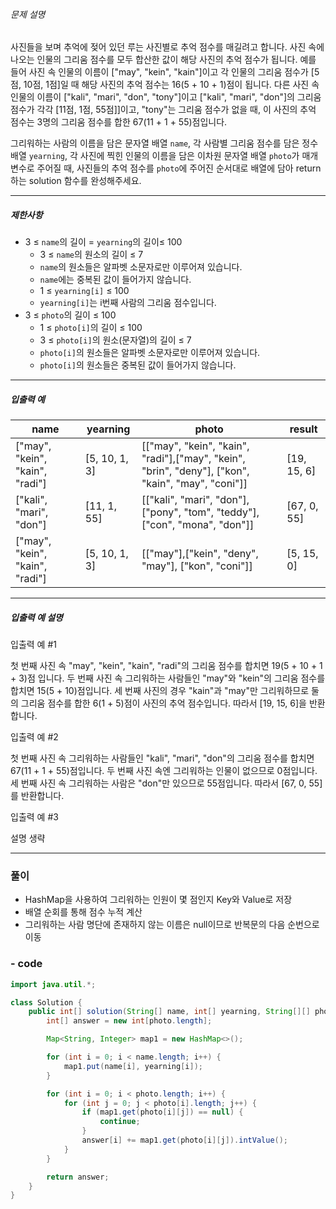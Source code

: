 ###### 문제 설명

사진들을 보며 추억에 젖어 있던 루는 사진별로 추억 점수를 매길려고 합니다. 사진 속에 나오는 인물의 그리움 점수를 모두 합산한 값이 해당 사진의 추억 점수가 됩니다. 예를 들어 사진 속 인물의 이름이 ["may", "kein", "kain"]이고 각 인물의 그리움 점수가 [5점, 10점, 1점]일 때 해당 사진의 추억 점수는 16(5 + 10 + 1)점이 됩니다. 다른 사진 속 인물의 이름이 ["kali", "mari", "don", "tony"]이고 ["kali", "mari", "don"]의 그리움 점수가 각각 [11점, 1점, 55점]]이고, "tony"는 그리움 점수가 없을 때, 이 사진의 추억 점수는 3명의 그리움 점수를 합한 67(11 + 1 + 55)점입니다.

그리워하는 사람의 이름을 담은 문자열 배열 `name`, 각 사람별 그리움 점수를 담은 정수 배열 `yearning`, 각 사진에 찍힌 인물의 이름을 담은 이차원 문자열 배열 `photo`가 매개변수로 주어질 때, 사진들의 추억 점수를 `photo`에 주어진 순서대로 배열에 담아 return하는 solution 함수를 완성해주세요.

---

##### 제한사항

- 3 ≤ `name`의 길이 = `yearning`의 길이≤ 100
    - 3 ≤ `name`의 원소의 길이 ≤ 7
    - `name`의 원소들은 알파벳 소문자로만 이루어져 있습니다.
    - `name`에는 중복된 값이 들어가지 않습니다.
    - 1 ≤ `yearning[i]` ≤ 100
    - `yearning[i]`는 i번째 사람의 그리움 점수입니다.
- 3 ≤ `photo`의 길이 ≤ 100
    - 1 ≤ `photo[i]`의 길이 ≤ 100
    - 3 ≤ `photo[i]`의 원소(문자열)의 길이 ≤ 7
    - `photo[i]`의 원소들은 알파벳 소문자로만 이루어져 있습니다.
    - `photo[i]`의 원소들은 중복된 값이 들어가지 않습니다.

---

##### 입출력 예

|name|yearning|photo|result|
|---|---|---|---|
|["may", "kein", "kain", "radi"]|[5, 10, 1, 3]|[["may", "kein", "kain", "radi"],["may", "kein", "brin", "deny"], ["kon", "kain", "may", "coni"]]|[19, 15, 6]|
|["kali", "mari", "don"]|[11, 1, 55]|[["kali", "mari", "don"], ["pony", "tom", "teddy"], ["con", "mona", "don"]]|[67, 0, 55]|
|["may", "kein", "kain", "radi"]|[5, 10, 1, 3]|[["may"],["kein", "deny", "may"], ["kon", "coni"]]|[5, 15, 0]|

---

##### 입출력 예 설명

입출력 예 #1

첫 번째 사진 속 "may", "kein", "kain", "radi"의 그리움 점수를 합치면 19(5 + 10 + 1 + 3)점 입니다. 두 번째 사진 속 그리워하는 사람들인 "may"와 "kein"의 그리움 점수를 합치면 15(5 + 10)점입니다. 세 번째 사진의 경우 "kain"과 "may"만 그리워하므로 둘의 그리움 점수를 합한 6(1 + 5)점이 사진의 추억 점수입니다. 따라서 [19, 15, 6]을 반환합니다.

입출력 예 #2

첫 번째 사진 속 그리워하는 사람들인 "kali", "mari", "don"의 그리움 점수를 합치면 67(11 + 1 + 55)점입니다. 두 번째 사진 속엔 그리워하는 인물이 없으므로 0점입니다. 세 번째 사진 속 그리워하는 사람은 "don"만 있으므로 55점입니다. 따라서 [67, 0, 55]를 반환합니다.

입출력 예 #3

설명 생략

---

### 풀이
- HashMap을 사용하여 그리워하는 인원이 몇 점인지 Key와 Value로 저장
- 배열 순회를 통해 점수 누적 계산
- 그리워하는 사람 명단에 존재하지 않는 이름은 null이므로 반복문의 다음 순번으로 이동
### - code
```java
import java.util.*;

class Solution {
    public int[] solution(String[] name, int[] yearning, String[][] photo) {
        int[] answer = new int[photo.length];

        Map<String, Integer> map1 = new HashMap<>();

        for (int i = 0; i < name.length; i++) {
            map1.put(name[i], yearning[i]);
        }

        for (int i = 0; i < photo.length; i++) {
            for (int j = 0; j < photo[i].length; j++) {
                if (map1.get(photo[i][j]) == null) {
                    continue;
                }
                answer[i] += map1.get(photo[i][j]).intValue();
            }
        }

        return answer;
    }
}
```